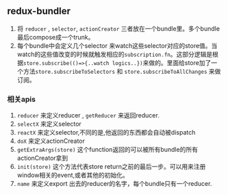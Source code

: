 ## redux-bundler
1. 将 `reducer` , `selector`, `actionCreator` 三者放在一个bundle里。多个bundle最后compose成一个trunk。
2. 每个bundle中会定义几个selector 来watch这些selector对应的store值。当watch的这些值改变的时候就触发相应的`subscription.fn`。这部分逻辑是根据`store.subscribe(()=>{..watch logics..})`来做的。里面给store加了一个方法`store.subscribeToSelectors` 和 `store.subscribeToAllChanges` 来做订阅。

### 相关apis
1. `reducer` 来定义reducer , `getReducer` 来返回reducer.
2. `selectX` 来定义selector
3. `reactX` 来定义selector,不同的是,他返回的东西都会自动被dispatch
4. `doX` 来定义actionCreator
5. `getExtraArgs(store)` 这个function返回的可以被所有bundle的所有actionCreator拿到
6. `init(store)` 这个方法代表store return之前的最后一步。可以用来注册window相关的event,或者其他的初始化。
7. `name` 来定义export 出去的reducer的名字，每个bundle只有一个reducer.


